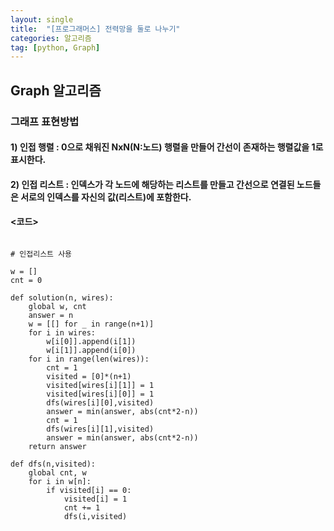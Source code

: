```yaml
---
layout: single
title:  "[프로그래머스] 전력망을 둘로 나누기"
categories: 알고리즘
tag: [python, Graph]
---
```


## Graph 알고리즘

### 그래프 표현방법

#### 1) 인접 행렬 : 0으로 채워진 NxN(N:노드) 행렬을 만들어 간선이 존재하는 행렬값을 1로 표시한다.

#### 2) 인접 리스트 : 인덱스가 각 노드에 해당하는 리스트를 만들고 간선으로 연결된 노드들은 서로의 인덱스를 자신의 값(리스트)에 포함한다.


#### <코드>  

<pre>
<code>
# 인접리스트 사용

w = []
cnt = 0

def solution(n, wires):
    global w, cnt
    answer = n
    w = [[] for _ in range(n+1)]
    for i in wires:
        w[i[0]].append(i[1])
        w[i[1]].append(i[0])
    for i in range(len(wires)):
        cnt = 1
        visited = [0]*(n+1)
        visited[wires[i][1]] = 1
        visited[wires[i][0]] = 1        
        dfs(wires[i][0],visited)
        answer = min(answer, abs(cnt*2-n))
        cnt = 1
        dfs(wires[i][1],visited)
        answer = min(answer, abs(cnt*2-n))
    return answer

def dfs(n,visited):
    global cnt, w
    for i in w[n]:
        if visited[i] == 0:
            visited[i] = 1
            cnt += 1
            dfs(i,visited)
</pre>
</code>